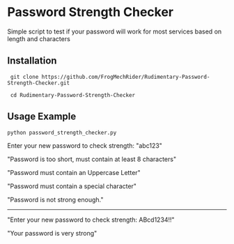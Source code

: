 # Password Strength Checker
Simple script to test if your password will work for most services based on length and characters

## Installation
```
 git clone https://github.com/FrogMechRider/Rudimentary-Password-Strength-Checker.git 

 cd Rudimentary-Password-Strength-Checker
```

## Usage Example
```plaintext
python password_strength_checker.py 
```

Enter your new password to check strength: "abc123"

"Password is too short, must contain at least 8 characters"

"Password must contain an Uppercase Letter"

"Password must contain a special character"

"Password is not strong enough."



----------------------------------------------------------------------

"Enter your new password to check strength: ABcd1234!!"

"Your password is very strong"
